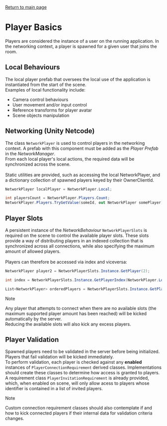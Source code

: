 [Return to main page](../)

# Player Basics
Players are considered the instance of a user on the running application. In the networking context, a player is spawned for a given user that joins the room.

## Local Behaviours
The local player prefab that oversees the local use of the application is instantiated from the start of the scene.\
Examples of local functionality include:
- Camera control behaviours
- User movement and/or input control
- Reference transforms for player avatar
- Scene objects manipulation

## Networking (Unity Netcode)
The class `NetworkPlayer` is used to control players in the networking context. A prefab with this component must be added as the *Player Prefab* in the *NetworkManager*.\
From each local player's local actions, the required data will be synchronized across the scene.\
\
Static utilities are provided, such as accessing the local NetworkPlayer, and a dictionary collection of spawned players keyed by their OwnerClientId.
```C#
NetworkPlayer localPlayer = NetworkPlayer.Local;

int playersCount = NetworkPlayer.Players.Count;
NetworkPlayer.Players.TryGetValue(someId, out NetworkPlayer somePlayer);
```

## Player Slots
A persistent instance of the *NetworkBehaviour* `NetworkPlayerSlots` is required on the scene to control the available player slots.
These slots provide a way of distributing players in an indexed collection that is synchronized across all connections, while also specifying the maximum amount of allowed players.\
\
Players can therefore be accessed via index and viceversa:
```C#
NetworkPlayer player2 = NetworkPlayerSlots.Instance.GetPlayer(2);

int index = NetworkPlayerSlots.Instance.GetPlayerIndex(NetworkPlayer.Local);

List<NetworkPlayer> orderedPlayers = NetworkPlayerSlots.Instance.GetPlayers(); // Empty slots are null
```
> [!NOTE]
> Any player that attempts to connect when there are no available slots (the maximum supported player amount has been reached) will be kicked automatically by the server.\
> Reducing the available slots will also kick any excess players. 

## Player Validation
Spawned players need to be validated in the server before being initialized. Players that fail validation will be kicked immediately.\
To perform validation, each player is checked against any **enabled** instances of `PlayerConnectionRequirement` derived classes. Implementations should create these classes to determine how access is granted to players.\
A requirement class `PlayerInvitationRequirement` is already provided, which, when enabled on scene, will only allow acess to players whose identifier is contained in a list of invited players.
> [!NOTE]
> Custom connection requirement classes should also contemplate if and how to kick connected players if their internal data for validation criteria changes.
